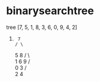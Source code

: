 # binarysearchtree
tree
[7, 5, 1, 8, 3, 6, 0, 9, 4, 2]

1)      7
       / \
      5   8
     / \   \
    1   6   9
   / \
  0   3
     / \
    2   4
